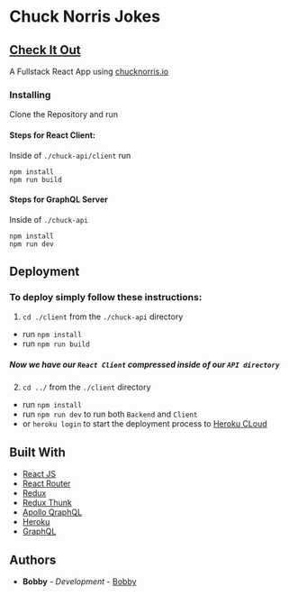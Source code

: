 # Chuck Norris Jokes

## [Check It Out](https://lit-lake-59162.herokuapp.com/)

A Fullstack React App using [chucknorris.io](https://api.chucknorris.io/)

### Installing

Clone the Repository and run

#### Steps for React Client:

Inside of `./chuck-api/client` run
```
npm install
npm run build
```

#### Steps for GraphQL Server

Inside of `./chuck-api`
```
npm install
npm run dev
```

## Deployment 

### To deploy simply follow these instructions:

1. `cd ./client` from the `./chuck-api` directory

* run ```npm install```
* run ```npm run build```
##### Now we have our `React Client` compressed inside of our `API directory`

2. `cd ../` from the `./client` directory

* run ```npm install```
* run ```npm run dev``` to run both `Backend` and `Client`
* or `heroku login` to start the deployment process to [Heroku CLoud](https://heroku.com/)

## Built With

- [React JS](https://reactjs.org/)
- [React Router](https://github.com/ReactTraining/react-router)
- [Redux](https://redux.js.org/)
- [Redux Thunk](https://github.com/reduxjs/redux-thunk)
- [Apollo QraphQL](https://www.apollographql.com/docs/)
- [Heroku](https://heroku.com/)
- [GraphQL](https://graphql.org/)

## Authors
- **Bobby** - _Development_ - [Bobby](https://github.com/KingBlacc)

